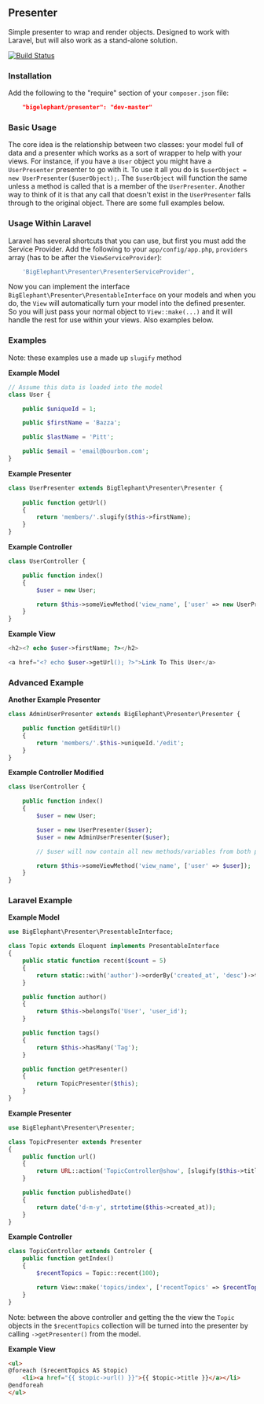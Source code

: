 ## Presenter

Simple presenter to wrap and render objects. Designed to work with Laravel, but will also work as a stand-alone solution.

[![Build Status](https://secure.travis-ci.org/bigelephant/presenter.png)](http://travis-ci.org/bigelephant/presenter)

### Installation

Add the following to the "require" section of your `composer.json` file:

```json
	"bigelephant/presenter": "dev-master"
```

### Basic Usage
The core idea is the relationship between two classes: your model full of data and a presenter which works as a sort of wrapper to help with your views.
For instance, if you have a `User` object you might have a `UserPresenter` presenter to go with it. To use it all you do is `$userObject = new UserPresenter($userObject);`. 
The `$userObject` will function the same unless a method is called that is a member of the `UserPresenter`. Another way to think of it is that any call that doesn't exist in the `UserPresenter` falls through to the original object. There are some full examples below.

### Usage Within Laravel
Laravel has several shortcuts that you can use, but first you must add the Service Provider. Add the following to your `app/config/app.php`, `providers` array (has to be after the `ViewServiceProvider`):

```php
	'BigElephant\Presenter\PresenterServiceProvider',
```

Now you can implement the interface `BigElephant\Presenter\PresentableInterface` on your models and when you do, the `View` will automatically turn your model into the defined presenter. So you will just pass your normal object to `View::make(...)` and it will handle the rest for use within your views. Also examples below.


### Examples
Note: these examples use a made up `slugify` method

**Example Model**
```php
// Assume this data is loaded into the model
class User {

	public $uniqueId = 1;

	public $firstName = 'Bazza';

	public $lastName = 'Pitt';

	public $email = 'email@bourbon.com';
}
```
	
**Example Presenter**
```php
class UserPresenter extends BigElephant\Presenter\Presenter {
	
	public function getUrl()
	{
		return 'members/'.slugify($this->firstName);
	}
}
```

**Example Controller**
```php
class UserController {

	public function index()
	{
		$user = new User;

		return $this->someViewMethod('view_name', ['user' => new UserPresenter($user)]);
	}
}
```

**Example View**
```php
<h2><? echo $user->firstName; ?></h2>

<a href="<? echo $user->getUrl(); ?>">Link To This User</a>
```

### Advanced Example
**Another Example Presenter**
```php
class AdminUserPresenter extends BigElephant\Presenter\Presenter {

	public function getEditUrl()
	{
		return 'members/'.$this->uniqueId.'/edit';
	}
}
```

**Example Controller Modified**
```php
class UserController {

	public function index()
	{
		$user = new User;

		$user = new UserPresenter($user);
		$user = new AdminUserPresenter($user);

		// $user will now contain all new methods/variables from both presenters

		return $this->someViewMethod('view_name', ['user' => $user]);
	}
}
```

### Laravel Example
**Example Model**
```php
use BigElephant\Presenter\PresentableInterface;

class Topic extends Eloquent implements PresentableInterface
{
	public static function recent($count = 5)
	{
		return static::with('author')->orderBy('created_at', 'desc')->take($count)->get();
	}

	public function author()
	{
		return $this->belongsTo('User', 'user_id');
	}

	public function tags()
	{
		return $this->hasMany('Tag');
	}

	public function getPresenter()
	{
		return TopicPresenter($this);
	}
}
```

**Example Presenter**
```php
use BigElephant\Presenter\Presenter;

class TopicPresenter extends Presenter
{
	public function url()
	{
		return URL::action('TopicController@show', [slugify($this->title).'.'.$this->id]);
	}

	public function publishedDate()
	{
		return date('d-m-y', strtotime($this->created_at));
	}
}
```

**Example Controller**
```php
class TopicController extends Controler {
	public function getIndex()
	{
		$recentTopics = Topic::recent(100);

		return View::make('topics/index', ['recentTopics' => $recentTopics]);
	}
}
```

Note: between the above controller and getting the the view the `Topic` objects in the `$recentTopics` collection will be turned into the presenter by calling `->getPresenter()` from the model.

**Example View**
```html
<ul>
@foreach ($recentTopics AS $topic)
	<li><a href="{{ $topic->url() }}">{{ $topic->title }}</a></li>
@endforeah
</ul>
```
